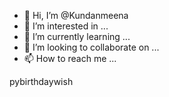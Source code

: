 - 👋 Hi, I’m @Kundanmeena
- 👀 I’m interested in ...
- 🌱 I’m currently learning ...
- 💞️ I’m looking to collaborate on ...
- 📫 How to reach me ...

<!---
Kundanmeena/Kundanmeena is a ✨ special ✨ repository because its `README.md` (this file) appears on your GitHub profile.
You can click the Preview link to take a look at your changes.
--->pybirthdaywish

